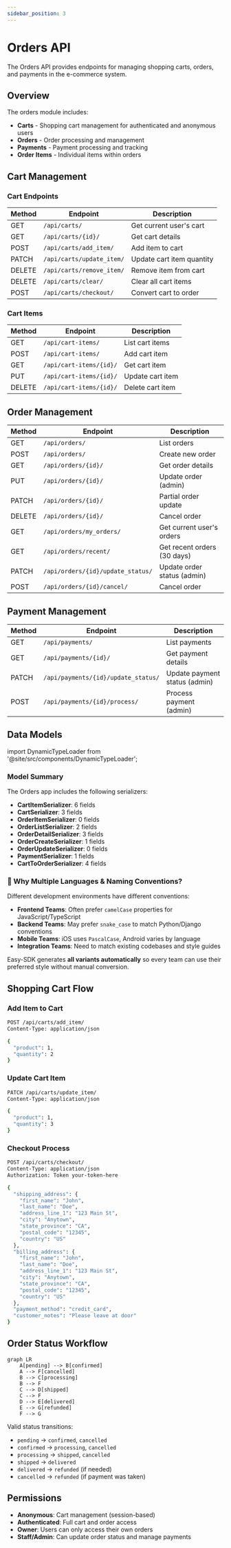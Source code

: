 ```yaml
---
sidebar_position: 3
---
```


# Orders API

The Orders API provides endpoints for managing shopping carts, orders, and payments in the e-commerce system.

## Overview

The orders module includes:

- **Carts** - Shopping cart management for authenticated and anonymous users
- **Orders** - Order processing and management
- **Payments** - Payment processing and tracking
- **Order Items** - Individual items within orders

## Cart Management

### Cart Endpoints

| Method | Endpoint | Description |
|--------|----------|-------------|
| GET | `/api/carts/` | Get current user's cart |
| GET | `/api/carts/{id}/` | Get cart details |
| POST | `/api/carts/add_item/` | Add item to cart |
| PATCH | `/api/carts/update_item/` | Update cart item quantity |
| DELETE | `/api/carts/remove_item/` | Remove item from cart |
| DELETE | `/api/carts/clear/` | Clear all cart items |
| POST | `/api/carts/checkout/` | Convert cart to order |

### Cart Items

| Method | Endpoint | Description |
|--------|----------|-------------|
| GET | `/api/cart-items/` | List cart items |
| POST | `/api/cart-items/` | Add cart item |
| GET | `/api/cart-items/{id}/` | Get cart item |
| PUT | `/api/cart-items/{id}/` | Update cart item |
| DELETE | `/api/cart-items/{id}/` | Delete cart item |

## Order Management

| Method | Endpoint | Description |
|--------|----------|-------------|
| GET | `/api/orders/` | List orders |
| POST | `/api/orders/` | Create new order |
| GET | `/api/orders/{id}/` | Get order details |
| PUT | `/api/orders/{id}/` | Update order (admin) |
| PATCH | `/api/orders/{id}/` | Partial order update |
| DELETE | `/api/orders/{id}/` | Cancel order |
| GET | `/api/orders/my_orders/` | Get current user's orders |
| GET | `/api/orders/recent/` | Get recent orders (30 days) |
| PATCH | `/api/orders/{id}/update_status/` | Update order status (admin) |
| POST | `/api/orders/{id}/cancel/` | Cancel order |

## Payment Management

| Method | Endpoint | Description |
|--------|----------|-------------|
| GET | `/api/payments/` | List payments |
| GET | `/api/payments/{id}/` | Get payment details |
| PATCH | `/api/payments/{id}/update_status/` | Update payment status (admin) |
| POST | `/api/payments/{id}/process/` | Process payment (admin) |

## Data Models

import DynamicTypeLoader from '@site/src/components/DynamicTypeLoader';

<DynamicTypeLoader 
  appName="orders"
  title="Orders App Data Models"
  showAllVariants={false}
/>

### Model Summary

The Orders app includes the following serializers:
- **CartItemSerializer**: 6 fields
- **CartSerializer**: 3 fields
- **OrderItemSerializer**: 0 fields  
- **OrderListSerializer**: 2 fields
- **OrderDetailSerializer**: 3 fields
- **OrderCreateSerializer**: 1 fields
- **OrderUpdateSerializer**: 0 fields
- **PaymentSerializer**: 1 fields
- **CartToOrderSerializer**: 4 fields

### 🎯 Why Multiple Languages & Naming Conventions?

Different development environments have different conventions:

- **Frontend Teams**: Often prefer `camelCase` properties for JavaScript/TypeScript
- **Backend Teams**: May prefer `snake_case` to match Python/Django conventions  
- **Mobile Teams**: iOS uses `PascalCase`, Android varies by language
- **Integration Teams**: Need to match existing codebases and style guides

Easy-SDK generates **all variants automatically** so every team can use their preferred style without manual conversion.

## Shopping Cart Flow

### Add Item to Cart

```bash
POST /api/carts/add_item/
Content-Type: application/json

{
  "product": 1,
  "quantity": 2
}
```

### Update Cart Item

```bash
PATCH /api/carts/update_item/
Content-Type: application/json

{
  "product": 1,
  "quantity": 3
}
```

### Checkout Process

```bash
POST /api/carts/checkout/
Content-Type: application/json
Authorization: Token your-token-here

{
  "shipping_address": {
    "first_name": "John",
    "last_name": "Doe",
    "address_line_1": "123 Main St",
    "city": "Anytown",
    "state_province": "CA",
    "postal_code": "12345",
    "country": "US"
  },
  "billing_address": {
    "first_name": "John",
    "last_name": "Doe",
    "address_line_1": "123 Main St",
    "city": "Anytown",
    "state_province": "CA",
    "postal_code": "12345",
    "country": "US"
  },
  "payment_method": "credit_card",
  "customer_notes": "Please leave at door"
}
```

## Order Status Workflow

```mermaid
graph LR
    A[pending] --> B[confirmed]
    A --> F[cancelled]
    B --> C[processing]
    B --> F
    C --> D[shipped]
    C --> F
    D --> E[delivered]
    E --> G[refunded]
    F --> G
```

Valid status transitions:
- `pending` → `confirmed`, `cancelled`
- `confirmed` → `processing`, `cancelled`  
- `processing` → `shipped`, `cancelled`
- `shipped` → `delivered`
- `delivered` → `refunded` (if needed)
- `cancelled` → `refunded` (if payment was taken)

## Permissions

- **Anonymous**: Cart management (session-based)
- **Authenticated**: Full cart and order access
- **Owner**: Users can only access their own orders
- **Staff/Admin**: Can update order status and manage payments